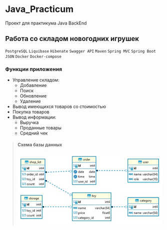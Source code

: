 # Java_Practicum
Проект для практикума Java BackEnd

## Работа со складом новогодних игрушек
`PostgreSQL`  `Liquibase` `Hibenate` `Swagger API` `Maven` `Spring MVC` `Spring Boot` `JSON` `Docker` `Docker-compose`
### Функции приложения
- Управление складом:
    - Добавление 
    - Поиск
    - Обновление
    - Удаление
- Вывод имеющихся товаров со стоимостью
- Покупка товаров
- Вывод информации:
    - Выручка
    - Проданные товары
    - Средний чек

> #### Схема базы данных    
> ![Схема базы данных](https://github.com/VovanBanan13/Java_Practicum/blob/master/src/main/resources/db/changelog/v.1.0/db_v.1.0.jpg "Схема базы данных")
